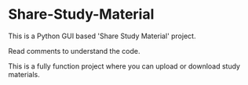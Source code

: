 # Share-Study-Material

This is a Python GUI based 'Share Study Material' project. 


Read comments to understand the code.

This is a fully function project where you can upload or download study materials.
